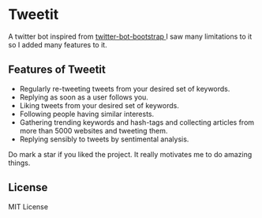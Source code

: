 # Tweetit
A twitter bot inspired from [twitter-bot-bootstrap
](https://github.com/spences10/twitter-bot-bootstrap) 
I saw many limitations to it so I added many features to it.

## Features of Tweetit

* Regularly re-tweeting tweets from your desired set of keywords.
* Replying as soon as a user follows you.
* Liking tweets from your desired set of keywords.
* Following people having similar interests.
* Gathering trending keywords and hash-tags and collecting articles from more than 5000 websites and tweeting them.
* Replying sensibly to tweets by sentimental analysis.

Do mark a star if you liked the project. It really motivates me to do amazing things.

## License

MIT License
